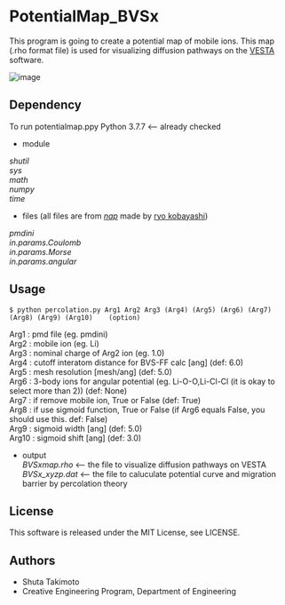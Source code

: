# PotentialMap_BVSx
This program is going to create a potential map of mobile ions. This map (.rho format file) is used for visualizing diffusion pathways on the [VESTA](http://jp-minerals.org/vesta/en/) software.

![image](https://user-images.githubusercontent.com/80811293/125252205-0dd78f00-e333-11eb-8948-4f84d0c87178.png)


## Dependency
To run potentialmap.ppy
Python 3.7.7  <-- already checked
- module

_shutil_  
_sys_  
_math_  
_numpy_  
_time_

- files (all files are from [_nap_](https://github.com/ryokbys/nap) made by [ryo kobayashi](https://github.com/ryokbys))

_pmdini_  
_in.params.Coulomb_  
_in.params.Morse_  
_in.params.angular_


## Usage
```
$ python percolation.py Arg1 Arg2 Arg3 (Arg4) (Arg5) (Arg6) (Arg7) (Arg8) (Arg9) (Arg10)    (option)
```

Arg1    : pmd file (eg. pmdini)  
Arg2    : mobile ion (eg. Li)  
Arg3    : nominal charge of Arg2 ion (eg. 1.0)  
Arg4    : cutoff interatom distance for BVS-FF calc [ang] (def: 6.0)  
Arg5    : mesh resolution [mesh/ang] (def: 5.0)  
Arg6    : 3-body ions for angular potential (eg. Li-O-O,Li-Cl-Cl (it is okay to select more than 2))  (def: None)  
Arg7    : if remove mobile ion, True or False (def: True)  
Arg8    : if use sigmoid function, True or False (if Arg6 equals False, you should use this.  def: False)  
Arg9    : sigmoid width [ang] (def: 5.0)  
Arg10   : sigmoid shift [ang] (def: 3.0)

- output  
_BVSxmap.rho_  <--  the file to visualize diffusion pathways on VESTA  
_BVSx_xyzp.dat_  <--  the file to caluculate potential curve and migration barrier by percolation theory


## License
This software is released under the MIT License, see LICENSE.

## Authors
- Shuta Takimoto
- Creative Engineering Program, Department of Engineering
